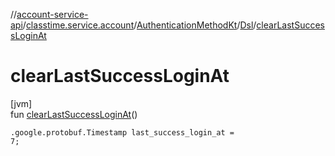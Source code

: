 //[account-service-api](../../../../index.md)/[classtime.service.account](../../index.md)/[AuthenticationMethodKt](../index.md)/[Dsl](index.md)/[clearLastSuccessLoginAt](clear-last-success-login-at.md)

# clearLastSuccessLoginAt

[jvm]\
fun [clearLastSuccessLoginAt](clear-last-success-login-at.md)()

<code>.google.protobuf.Timestamp last_success_login_at = 7;</code>
